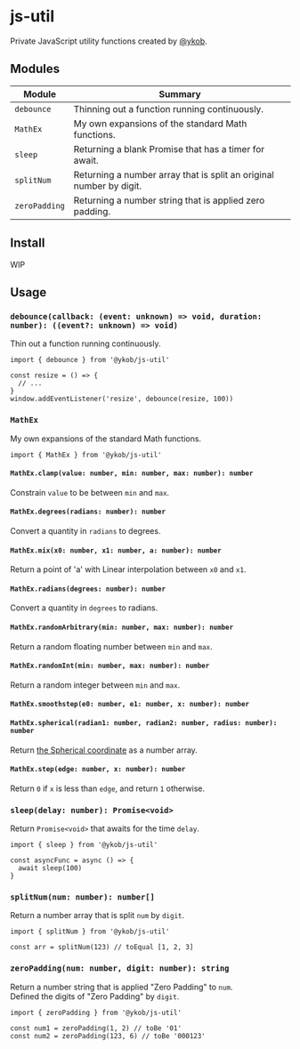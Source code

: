 # js-util

Private JavaScript utility functions created by [@ykob](https://github.com/ykob).

## Modules

| Module        | Summary                                                             |
| ------------- | ------------------------------------------------------------------- |
| `debounce`    | Thinning out a function running continuously.                       |
| `MathEx`      | My own expansions of the standard Math functions.                   |
| `sleep`       | Returning a blank Promise that has a timer for await.               |
| `splitNum`    | Returning a number array that is split an original number by digit. |
| `zeroPadding` | Returning a number string that is applied zero padding.             |

## Install

WIP

## Usage

### `debounce(callback: (event: unknown) => void, duration: number): ((event?: unknown) => void)`

Thin out a function running continuously.

```
import { debounce } from '@ykob/js-util'

const resize = () => {
  // ...
}
window.addEventListener('resize', debounce(resize, 100))
```

### `MathEx`

My own expansions of the standard Math functions.

```
import { MathEx } from '@ykob/js-util'
```

#### `MathEx.clamp(value: number, min: number, max: number): number`

Constrain `value` to be between `min` and `max`.

#### `MathEx.degrees(radians: number): number`

Convert a quantity in `radians` to degrees.

#### `MathEx.mix(x0: number, x1: number, a: number): number`

Return a point of 'a' with Linear interpolation between `x0` and `x1`.

#### `MathEx.radians(degrees: number): number`

Convert a quantity in `degrees` to radians.

#### `MathEx.randomArbitrary(min: number, max: number): number`

Return a random floating number between `min` and `max`.

#### `MathEx.randomInt(min: number, max: number): number`

Return a random integer between `min` and `max`.

#### `MathEx.smoothstep(e0: number, e1: number, x: number): number`

#### `MathEx.spherical(radian1: number, radian2: number, radius: number): number`

Return [the Spherical coordinate](https://en.wikipedia.org/wiki/Spherical_coordinate_system) as a number array.

#### `MathEx.step(edge: number, x: number): number`

Return `0` if `x` is less than `edge`, and return `1` otherwise.

### `sleep(delay: number): Promise<void>`

Return `Promise<void>` that awaits for the time `delay`.

```
import { sleep } from '@ykob/js-util'

const asyncFunc = async () => {
  await sleep(100)
}
```

### `splitNum(num: number): number[]`

Return a number array that is split `num` by `digit`.

```
import { splitNum } from '@ykob/js-util'

const arr = splitNum(123) // toEqual [1, 2, 3]
```

### `zeroPadding(num: number, digit: number): string`

Return a number string that is applied "Zero Padding" to `num`.  
Defined the digits of "Zero Padding" by `digit`.

```
import { zeroPadding } from '@ykob/js-util'

const num1 = zeroPadding(1, 2) // toBe '01'
const num2 = zeroPadding(123, 6) // toBe '000123'
```
